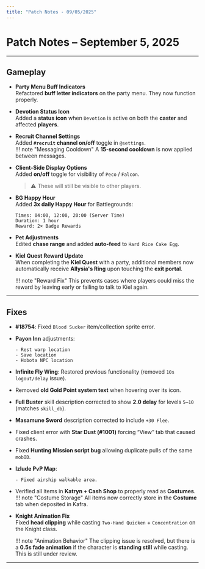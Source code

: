 ```yaml
---
title: "Patch Notes - 09/05/2025"
---
```


# Patch Notes – September 5, 2025

---

## Gameplay

- **Party Menu Buff Indicators**  
  Refactored **buff letter indicators** on the party menu. They now function properly.

- **Devotion Status Icon**  
Added a **status icon** when `Devotion` is active on both the **caster** and affected **players**.

- **Recruit Channel Settings**  
  Added **`#recruit` channel on/off** toggle in `@settings`.  
!!! note "Messaging Cooldown"
    A **15-second cooldown** is now applied between messages.


- **Client-Side Display Options**  
  Added **on/off** toggle for visibility of `Peco` / `Falcon`.  
  > ⚠️ These will still be visible to other players.

- **BG Happy Hour**  
  Added **3x daily Happy Hour** for Battlegrounds:  
  ```
  Times: 04:00, 12:00, 20:00 (Server Time)
  Duration: 1 hour
  Reward: 2× Badge Rewards
  ```

- **Pet Adjustments**  
  Edited **chase range** and added **auto-feed** to `Hard Rice Cake Egg`.

- **Kiel Quest Reward Update**  
  When completing the **Kiel Quest** with a party, additional members now automatically receive **Allysia's Ring** upon touching the **exit portal**.  

  !!! note "Reward Fix"
      This prevents cases where players could miss the reward by leaving early or failing to talk to Kiel again.


---

## Fixes

- **#18754**: Fixed `Blood Sucker` item/collection sprite error.
- **Payon Inn** adjustments:
  ```
  - Rest warp location
  - Save location
  - Hobota NPC location
  ```
- **Infinite Fly Wing**: Restored previous functionality (removed `10s logout/delay` issue).
- Removed **old Gold Point system text** when hovering over its icon.
- **Full Buster** skill description corrected to show **2.0 delay** for levels `5–10` (matches `skill_db`).
- **Masamune Sword** description corrected to include `+30 Flee`.
- Fixed client error with **Star Dust (#1001)** forcing “View” tab that caused crashes.
- Fixed **Hunting Mission script bug** allowing duplicate pulls of the same `mobID`.
- **Izlude PvP Map**:
  ```
  - Fixed airship walkable area.
  ```
- Verified all items in **Katryn + Cash Shop** to properly read as **Costumes**.  
!!! note "Costume Storage"
    All items now correctly store in the **Costume** tab when deposited in Kafra.
- **Knight Animation Fix**  
  Fixed **head clipping** while casting `Two-Hand Quicken` + `Concentration` on the Knight class.  

  !!! note "Animation Behavior"
      The clipping issue is resolved, but there is a **0.5s fade animation** if the character is **standing still** while casting. This is still under review.



---
